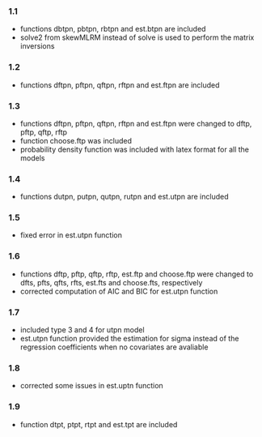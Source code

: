 ### 1.1

* functions dbtpn, pbtpn, rbtpn and est.btpn are included
* solve2 from skewMLRM instead of solve is used to perform the matrix inversions

### 1.2

* functions dftpn, pftpn, qftpn, rftpn and est.ftpn are included

### 1.3

* functions dftpn, pftpn, qftpn, rftpn and est.ftpn were changed to dftp, pftp, 
  qftp, rftp
* function choose.ftp was included
* probability density function was included with latex format for all the models

### 1.4

* functions dutpn, putpn, qutpn, rutpn and est.utpn are included

### 1.5

* fixed error in est.utpn function

### 1.6

* functions dftp, pftp, qftp, rftp, est.ftp and choose.ftp were changed to dfts, pfts, 
  qfts, rfts, est.fts and choose.fts, respectively
* corrected computation of AIC and BIC for est.utpn function

### 1.7

* included type 3 and 4 for utpn model
* est.utpn function provided the estimation for sigma instead of the regression coefficients
  when no covariates are avaliable

### 1.8

* corrected some issues in est.uptn function

### 1.9

* function dtpt, ptpt, rtpt and est.tpt are included


